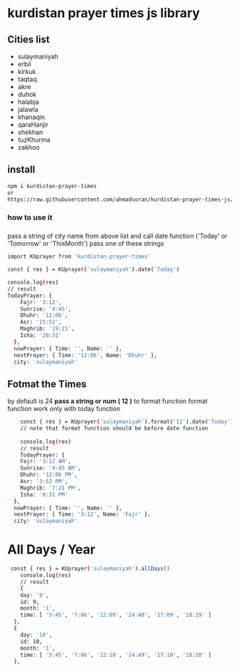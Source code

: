 
# kurdistan prayer times js library

## **Cities list**

 - sulaymaniyah
 - erbil
 - kirkuk
 - taqtaq
 - akre
 - duhok
 - halabja
 - jalawla
 - khanaqin
 - qaraHanjir
 - shekhan
 - tuzKhurma
 - zakhoo

## install
```bash
npm i kurdistan-prayer-times
or
https://raw.githubusercontent.com/ahmadsoran/kurdistan-prayer-times-js/master/index.js
```
### how to use it
### 

pass a string of city name from above list  and call date function 
('Today' or 'Tomorrow' or 'ThisMonth') pass one of these strings 
```bash
import KUprayer from 'kurdistan-prayer-times'

const { res } = KUprayer('sulaymaniyah').date('Today')

console.log(res)
// result
TodayPrayer: {
    Fajr: '3:12',
    Sunrise: '4:45',
    Dhuhr: '12:06',
    Asr: '15:52',
    Maghrib: '19:21',
    Isha: '20:31'
  },
  nowPrayer: { Time: '', Name: '' },
  nextPrayer: { Time: '12:06', Name: 'Dhuhr' },
  city: 'sulaymaniyah'
```
## **Fotmat the Times**

by default is 24 **pass a string or num ( 12 )** to format function 
format function work only with today function
```bash
    const { res } = KUprayer('sulaymaniyah').format('12').date('Today')
    // note that format function should be before date function
    
    console.log(res)
    // result
    TodayPrayer: {
    Fajr: '3:12 AM',
    Sunrise: '4:45 AM',
    Dhuhr: '12:06 PM',
    Asr: '3:52 PM',
    Maghrib: '7:21 PM',
    Isha: '8:31 PM'
  },
  nowPrayer: { Time: '', Name: '' },
  nextPrayer: { Time: '3:12', Name: 'Fajr' },
  city: 'sulaymaniyah'

``` 

# All Days / Year

```bash
 const { res } = KUprayer('sulaymaniyah').allDays()   
    console.log(res)
    // result
    {
    day: '9',
    id: 9,
    month: '1',
    time: [ '5:45', '7:06', '12:09', '14:48', '17:09', '18:19' ]
  },
  {
    day: '10',
    id: 10,
    month: '1',
    time: [ '5:45', '7:06', '12:10', '14:49', '17:10', '18:20' ]
  },
```